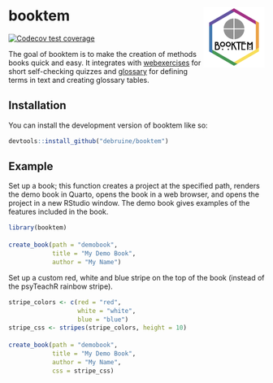
<!-- README.md is generated from README.Rmd. Please edit that file -->

# booktem <a href="https://debruine.github.io/booktem/"><img src="man/figures/logo.png" align="right" height="120" /></a>

<!-- badges: start -->

[![Codecov test
coverage](https://codecov.io/gh/debruine/booktem/branch/master/graph/badge.svg)](https://app.codecov.io/gh/debruine/booktem?branch=master)
<!-- badges: end -->

The goal of booktem is to make the creation of methods books quick and
easy. It integrates with
[webexercises](https://psyteachr.github.io/webexercises/) for short
self-checking quizzes and
[glossary](https://debruine.github.io/glossary/) for defining terms in
text and creating glossary tables.

## Installation

You can install the development version of booktem like so:

``` r
devtools::install_github("debruine/booktem")
```

## Example

Set up a book; this function creates a project at the specified path,
renders the demo book in Quarto, opens the book in a web browser, and
opens the project in a new RStudio window. The demo book gives examples
of the features included in the book.

``` r
library(booktem)

create_book(path = "demobook", 
            title = "My Demo Book",
            author = "My Name")
```

Set up a custom red, white and blue stripe on the top of the book
(instead of the psyTeachR rainbow stripe).

``` r
stripe_colors <- c(red = "red",
                   white = "white",
                   blue = "blue")
stripe_css <- stripes(stripe_colors, height = 10)

create_book(path = "demobook", 
            title = "My Demo Book",
            author = "My Name",
            css = stripe_css)
```

